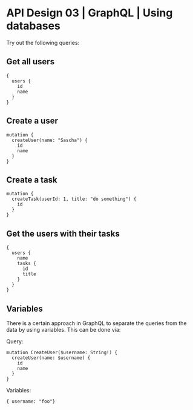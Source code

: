 # API Design 03 | GraphQL | Using databases

Try out the following queries:

## Get all users

```
{
  users {
    id
    name
  }
}
```

## Create a user

```
mutation {
  createUser(name: "Sascha") {
    id
    name
  }
}

```

## Create a task

```
mutation {
  createTask(userId: 1, title: "do something") {
    id
  }
}
```

## Get the users with their tasks

```
{
  users {
    name
    tasks {
      id
      title
    }
  }
}
```

## Variables

There is a certain approach in GraphQL to separate the queries from the data by using variables. This can be done via:

Query:

```
mutation CreateUser($username: String!) {
  createUser(name: $username) {
    id
    name
  }
}
```

Variables:

```
{ username: "foo"}
```